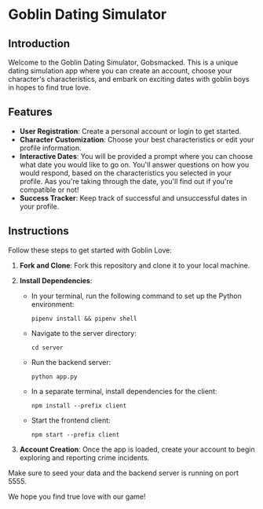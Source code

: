 # Goblin Dating Simulator

## Introduction

Welcome to the Goblin Dating Simulator, Gobsmacked. This is a unique dating simulation app where you can create an account, choose your character's characteristics, and embark on exciting dates with goblin boys in hopes to find true love.

## Features

- **User Registration**: Create a personal account or login to get started.
- **Character Customization**: Choose your best characteristics or edit your profile information.
- **Interactive Dates**: You will be provided a prompt where you can choose what date you would like to go on. You'll answer questions on how you would respond, based on the characteristics you selected in your profile. Aas you're taking through the date, you'll find out if you're compatible or not!
- **Success Tracker**: Keep track of successful and unsuccessful dates in your profile.

## Instructions

Follow these steps to get started with Goblin Love:

1. **Fork and Clone**: Fork this repository and clone it to your local machine.

2. **Install Dependencies**:

   - In your terminal, run the following command to set up the Python environment:

     ```console
     pipenv install && pipenv shell
     ```

   - Navigate to the server directory:

     ```console
     cd server
     ```

   - Run the backend server:

     ```console
     python app.py
     ```

   - In a separate terminal, install dependencies for the client:

     ```console
     npm install --prefix client
     ```

   - Start the frontend client:
     ```console
     npm start --prefix client
     ```

3. **Account Creation**: Once the app is loaded, create your account to begin exploring and reporting crime incidents.

Make sure to seed your data and the backend server is running on port 5555.

We hope you find true love with our game!
